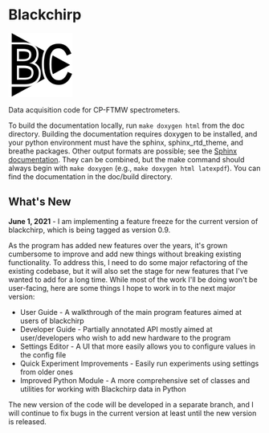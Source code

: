 # Blackchirp

![Blackchirp Logo](src/resources/icons/bc_logo_med.png)

Data acquisition code for CP-FTMW spectrometers.

To build the documentation locally, run `make doxygen html` from the doc directory. Building the documentation requires doxygen to be installed, and your python environment must have the sphinx, sphinx_rtd_theme, and breathe packages. Other output formats are possible; see the [Sphinx documentation](https://www.sphinx-doc.org/en/master/). They can be combined, but the make command should always begin with `make doxygen` (e.g., `make doxygen html latexpdf`). You can find the documentation in the doc/build directory.

## What's New

**June 1, 2021** - I am implementing a feature freeze for the current version of blackchirp, which is being tagged as version 0.9.

As the program has added new features over the years, it's grown cumbersome to improve and add new things without breaking existing functionality. To address this, I need to do some major refactoring of the existing codebase, but it will also set the stage for new features that I've wanted to add for a long time. While most of the work I'll be doing won't be user-facing, here are some things I hope to work in to the next major version:

- User Guide - A walkthrough of the main program features aimed at users of blackchirp
- Developer Guide - Partially annotated API mostly aimed at user/developers who wish to add new hardware to the program
- Settings Editor - A UI that more easily allows you to configure values in the config file
- Quick Experiment Improvements - Easily run experiments using settings from older ones
- Improved Python Module - A more comprehensive set of classes and utilities for working with Blackchirp data in Python

The new version of the code will be developed in a separate branch, and I will continue to fix bugs in the current version at least until the new version is released.






